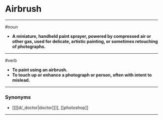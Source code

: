 # Airbrush
---
#noun
- **A miniature, handheld paint sprayer, powered by compressed air or other gas, used for delicate, artistic painting, or sometimes retouching of photographs.**
---
#verb
- **To paint using an airbrush.**
- **To touch up or enhance a photograph or person, often with intent to mislead.**
---
### Synonyms
- [[[[d/_doctor|doctor]]]], [[photoshop]]
---
